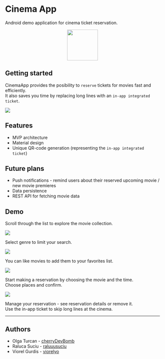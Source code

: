 # Cinema App
Android demo application for cinema ticket reservation.  

<p align="center"><img src="/screenshots/logo.png" width="100"></p>

## Getting started
CinemaApp provides the posibility to `reserve` tickets for movies fast and efficiently.  
It also saves you time by replacing long lines with an `in-app integrated ticket`.  

<img src="/screenshots/gif1.gif">

## Features
* MVP architecture
* Material design
* Unique QR-code generation (representing the `in-app integrated ticket`)

## Future plans
* Push notifications - remind users about their reserved upcoming movie / new movie premieres
* Data persistence
* REST API for fetching movie data

## Demo
Scroll through the list to explore the movie collection.

<img src="/screenshots/gif2.gif">

Select genre to limit your search.

<img src="/screenshots/screenshot1.png">

You can like movies to add them to your favorites list.

<img src="/screenshots/gif3.gif">

Start making a reservation by choosing the movie and the time.  
Choose places and confirm.

<img src="/screenshots/gif4.gif">

Manage your reservation - see reservation details or remove it.  
Use the in-app ticket to skip long lines at the cinema.

---

## Authors
* Olga Turcan - [cherryDevBomb](https://github.com/cherryDevBomb)
* Raluca Suciu - [raluuusuciu](https://github.com/raluuusuciu)
* Viorel Gurdis - [viorelyo](https://github.com/viorelyo)